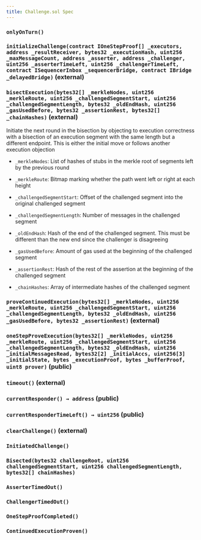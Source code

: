 ```yaml
---
title: Challenge.sol Spec
---
```


### `onlyOnTurn()`

### `initializeChallenge(contract IOneStepProof[] _executors, address _resultReceiver, bytes32 _executionHash, uint256 _maxMessageCount, address _asserter, address _challenger, uint256 _asserterTimeLeft, uint256 _challengerTimeLeft, contract ISequencerInbox _sequencerBridge, contract IBridge _delayedBridge)` (external)

### `bisectExecution(bytes32[] _merkleNodes, uint256 _merkleRoute, uint256 _challengedSegmentStart, uint256 _challengedSegmentLength, bytes32 _oldEndHash, uint256 _gasUsedBefore, bytes32 _assertionRest, bytes32[] _chainHashes)` (external)

Initiate the next round in the bisection by objecting to execution correctness with a bisection
of an execution segment with the same length but a different endpoint. This is either the initial move
or follows another execution objection

- `_merkleNodes`: List of hashes of stubs in the merkle root of segments left by the previous round

- `_merkleRoute`: Bitmap marking whether the path went left or right at each height

- `_challengedSegmentStart`: Offset of the challenged segment into the original challenged segment

- `_challengedSegmentLength`: Number of messages in the challenged segment

- `_oldEndHash`: Hash of the end of the challenged segment. This must be different than the new end since the challenger is disagreeing

- `_gasUsedBefore`: Amount of gas used at the beginning of the challenged segment

- `_assertionRest`: Hash of the rest of the assertion at the beginning of the challenged segment

- `_chainHashes`: Array of intermediate hashes of the challenged segment

### `proveContinuedExecution(bytes32[] _merkleNodes, uint256 _merkleRoute, uint256 _challengedSegmentStart, uint256 _challengedSegmentLength, bytes32 _oldEndHash, uint256 _gasUsedBefore, bytes32 _assertionRest)` (external)

### `oneStepProveExecution(bytes32[] _merkleNodes, uint256 _merkleRoute, uint256 _challengedSegmentStart, uint256 _challengedSegmentLength, bytes32 _oldEndHash, uint256 _initialMessagesRead, bytes32[2] _initialAccs, uint256[3] _initialState, bytes _executionProof, bytes _bufferProof, uint8 prover)` (public)

### `timeout()` (external)

### `currentResponder() → address` (public)

### `currentResponderTimeLeft() → uint256` (public)

### `clearChallenge()` (external)

### `InitiatedChallenge()`

### `Bisected(bytes32 challengeRoot, uint256 challengedSegmentStart, uint256 challengedSegmentLength, bytes32[] chainHashes)`

### `AsserterTimedOut()`

### `ChallengerTimedOut()`

### `OneStepProofCompleted()`

### `ContinuedExecutionProven()`
